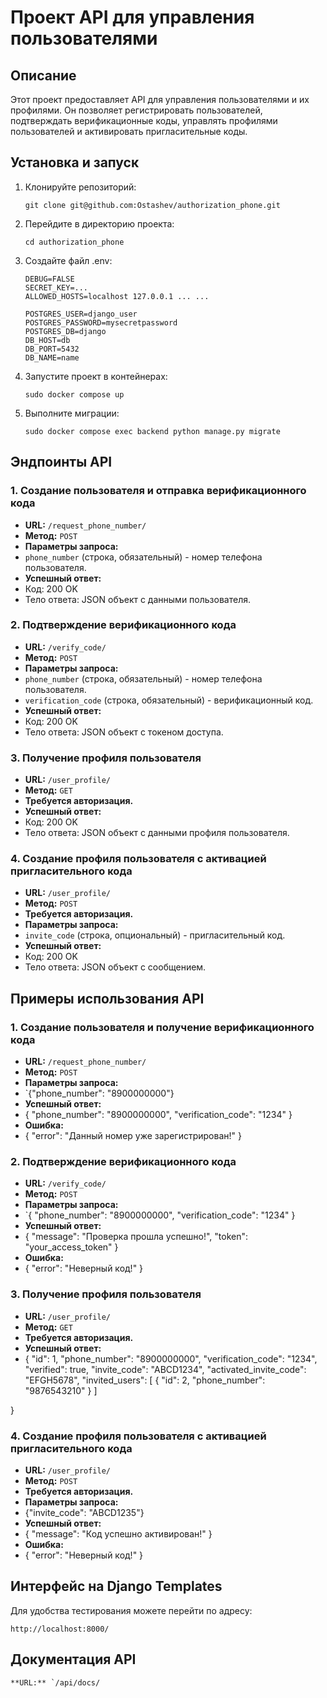 # Проект API для управления пользователями

## Описание

Этот проект предоставляет API для управления пользователями и их профилями. Он позволяет регистрировать пользователей, подтверждать верификационные коды, управлять профилями пользователей и активировать пригласительные коды.

## Установка и запуск

1. Клонируйте репозиторий:
   ```
   git clone git@github.com:Ostashev/authorization_phone.git
   ```
2. Перейдите в директорию проекта:
   ```
   cd authorization_phone
   ```
3. Создайте файл .env:
   ```
   DEBUG=FALSE
   SECRET_KEY=...
   ALLOWED_HOSTS=localhost 127.0.0.1 ... ...

   POSTGRES_USER=django_user
   POSTGRES_PASSWORD=mysecretpassword
   POSTGRES_DB=django
   DB_HOST=db
   DB_PORT=5432
   DB_NAME=name
   ```
4. Запустите проект в контейнерах:
   ```
   sudo docker compose up
   ```
5. Выполните миграции:
   ```
   sudo docker compose exec backend python manage.py migrate
   ```

## Эндпоинты API

### 1. Создание пользователя и отправка верификационного кода

- **URL:** `/request_phone_number/`
- **Метод:** `POST`
- **Параметры запроса:**
- `phone_number` (строка, обязательный) - номер телефона пользователя.
- **Успешный ответ:**
- Код: 200 OK
- Тело ответа: JSON объект с данными пользователя.

### 2. Подтверждение верификационного кода

- **URL:** `/verify_code/`
- **Метод:** `POST`
- **Параметры запроса:**
- `phone_number` (строка, обязательный) - номер телефона пользователя.
- `verification_code` (строка, обязательный) - верификационный код.
- **Успешный ответ:**
- Код: 200 OK
- Тело ответа: JSON объект с токеном доступа.

### 3. Получение профиля пользователя

- **URL:** `/user_profile/`
- **Метод:** `GET`
- **Требуется авторизация.**
- **Успешный ответ:**
- Код: 200 OK
- Тело ответа: JSON объект с данными профиля пользователя.

### 4. Создание профиля пользователя с активацией пригласительного кода

- **URL:** `/user_profile/`
- **Метод:** `POST`
- **Требуется авторизация.**
- **Параметры запроса:**
- `invite_code` (строка, опциональный) - пригласительный код.
- **Успешный ответ:**
- Код: 200 OK
- Тело ответа: JSON объект с сообщением.

## Примеры использования API

### 1. Создание пользователя и получение верификационного кода

- **URL:** `/request_phone_number/`
- **Метод:** `POST`
- **Параметры запроса:**
- `{"phone_number": "8900000000"}
- **Успешный ответ:**
- {
  "phone_number": "8900000000",
  "verification_code": "1234"
  }
- **Ошибка:**
- {
  "error": "Данный номер уже зарегистрирован!"
  }

### 2. Подтверждение верификационного кода

- **URL:** `/verify_code/`
- **Метод:** `POST`
- **Параметры запроса:**
- `{
  "phone_number": "8900000000",
  "verification_code": "1234"
   }
- **Успешный ответ:**
- {
  "message": "Проверка прошла успешно!",
  "token": "your_access_token"
  }
- **Ошибка:**
- {
  "error": "Неверный код!"
  }

### 3. Получение профиля пользователя

- **URL:** `/user_profile/`
- **Метод:** `GET`
- **Требуется авторизация.**
- **Успешный ответ:**
- {
  "id": 1,
  "phone_number": "8900000000",
  "verification_code": "1234",
  "verified": true,
  "invite_code": "ABCD1234",
  "activated_invite_code": "EFGH5678",
  "invited_users": [
    {
      "id": 2,
      "phone_number": "9876543210"
    }
  ]

}

### 4. Создание профиля пользователя с активацией пригласительного кода

- **URL:** `/user_profile/`
- **Метод:** `POST`
- **Требуется авторизация.**
- **Параметры запроса:**
- {"invite_code": "ABCD1235"}
- **Успешный ответ:**
- {
  "message": "Код успешно активирован!"
  }
- **Ошибка:**
- {
  "error": "Неверный код!"
  }

## Интерфейс на Django Templates

Для удобства тестирования можете перейти по адресу:
```
http://localhost:8000/
```
## Документация API

```
**URL:** `/api/docs/
```

